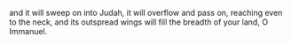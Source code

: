 and it will sweep on into Judah, it will overflow and pass on, reaching even to the neck, and its outspread wings will fill the breadth of your land, O Immanuel.
